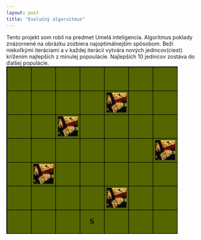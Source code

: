 ```yaml
---
layout: post
title: "Evolučný algoruitmus"
---
```


Tento projekt som robil na predmet Umelá inteligencia. Algoritmus poklady znázornené na obrázku zozbiera najoptimálnejším spôsobom.
Beží niekoľkými iteráciami a v každej iterácií vytvára nových jedincov(ciest) krížením najlepších z minulej popoulácie. Najlepších 10 jedincov
zostáva do ďalšej populácie.
![Evolucak](/projekty/Snimka.PNG)
